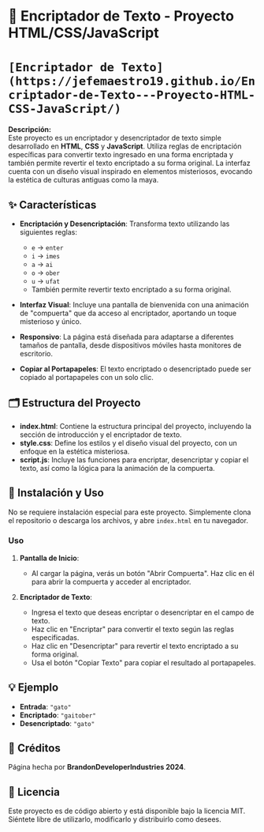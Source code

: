 # 🔐 Encriptador de Texto - Proyecto HTML/CSS/JavaScript
# ` [Encriptador de Texto] (https://jefemaestro19.github.io/Encriptador-de-Texto---Proyecto-HTML-CSS-JavaScript/)  `

**Descripción:**  
Este proyecto es un encriptador y desencriptador de texto simple desarrollado en **HTML**, **CSS** y **JavaScript**. Utiliza reglas de encriptación específicas para convertir texto ingresado en una forma encriptada y también permite revertir el texto encriptado a su forma original. La interfaz cuenta con un diseño visual inspirado en elementos misteriosos, evocando la estética de culturas antiguas como la maya.

## ✨ Características

- **Encriptación y Desencriptación**: Transforma texto utilizando las siguientes reglas:
  - `e` → `enter`
  - `i` → `imes`
  - `a` → `ai`
  - `o` → `ober`
  - `u` → `ufat`
  - También permite revertir texto encriptado a su forma original.
  
- **Interfaz Visual**: Incluye una pantalla de bienvenida con una animación de "compuerta" que da acceso al encriptador, aportando un toque misterioso y único.
  
- **Responsivo**: La página está diseñada para adaptarse a diferentes tamaños de pantalla, desde dispositivos móviles hasta monitores de escritorio.

- **Copiar al Portapapeles**: El texto encriptado o desencriptado puede ser copiado al portapapeles con un solo clic.

## 🗂 Estructura del Proyecto

- **index.html**: Contiene la estructura principal del proyecto, incluyendo la sección de introducción y el encriptador de texto.
- **style.css**: Define los estilos y el diseño visual del proyecto, con un enfoque en la estética misteriosa.
- **script.js**: Incluye las funciones para encriptar, desencriptar y copiar el texto, así como la lógica para la animación de la compuerta.

## 🚀 Instalación y Uso

No se requiere instalación especial para este proyecto. Simplemente clona el repositorio o descarga los archivos, y abre `index.html` en tu navegador.

### Uso

1. **Pantalla de Inicio**:
   - Al cargar la página, verás un botón "Abrir Compuerta". Haz clic en él para abrir la compuerta y acceder al encriptador.

2. **Encriptador de Texto**:
   - Ingresa el texto que deseas encriptar o desencriptar en el campo de texto.
   - Haz clic en "Encriptar" para convertir el texto según las reglas especificadas.
   - Haz clic en "Desencriptar" para revertir el texto encriptado a su forma original.
   - Usa el botón "Copiar Texto" para copiar el resultado al portapapeles.

## 💡 Ejemplo

- **Entrada**: `"gato"`
- **Encriptado**: `"gaitober"`
- **Desencriptado**: `"gato"`

## 📝 Créditos

Página hecha por **BrandonDeveloperIndustries 2024**.

## 📜 Licencia

Este proyecto es de código abierto y está disponible bajo la licencia MIT. Siéntete libre de utilizarlo, modificarlo y distribuirlo como desees.
